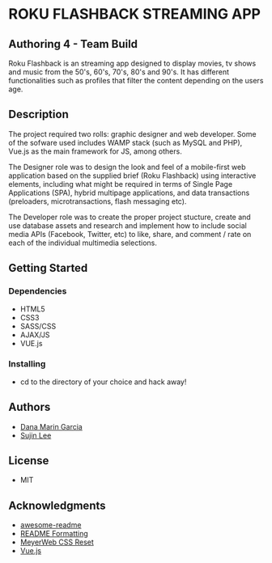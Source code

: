 # ROKU FLASHBACK STREAMING APP
## Authoring 4 - Team Build
Roku Flashback is an streaming app designed to display movies, tv shows and music from the 50's, 60's, 70's, 80's and 90's. It has different functionalities such as profiles that filter the content depending on the users age. 

## Description

The project required two rolls: graphic designer and web developer. Some of the sofware used includes WAMP stack (such as MySQL and PHP), Vue.js as the main framework for JS, among others.

The Designer role was to design the look and feel of a mobile-first web application based on the supplied brief (Roku
Flashback) using interactive elements, including what might be required in terms of Single Page Applications
(SPA), hybrid multipage applications, and data transactions (preloaders, microtransactions,
flash messaging etc).

The Developer role was to create the proper project stucture, create and use database assets and research and implement how to include social media APIs (Facebook, Twitter, etc) to like, share, and comment / rate on each of the individual multimedia selections. 

## Getting Started

### Dependencies

* HTML5
* CSS3
* SASS/CSS
* AJAX/JS
* VUE.js

### Installing

* cd to the directory of your choice and hack away!

## Authors

* [Dana Marin Garcia](https://github.com/danamaring)
* [Sujin Lee](https://github.com/sujinlee39)

## License
* MIT

## Acknowledgments

* [awesome-readme](https://github.com/matiassingers/awesome-readme)
* [README Formatting](https://guides.github.com/features/mastering-markdown/)
* [MeyerWeb CSS Reset](https://meyerweb.com/eric/tools/css/reset/)
* [Vue.js](https://vuejs.org/)